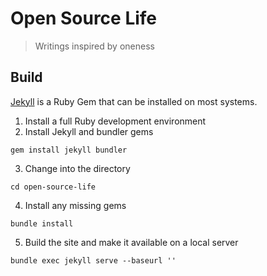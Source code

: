 # Open Source Life
> Writings inspired by oneness

## Build

[Jekyll](https://jekyllrb.com) is a Ruby Gem that can be installed on most systems.

1. Install a full Ruby development environment
2. Install Jekyll and bundler gems
```
gem install jekyll bundler
```
3. Change into the directory
```
cd open-source-life
```
4. Install any missing gems
```
bundle install
```
5. Build the site and make it available on a local server
```
bundle exec jekyll serve --baseurl ''
```
